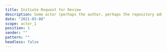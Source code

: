 ```yaml
---
title: Initiate Request for Review
description: Some actor (perhaps the author, perhaps the repository administrator) initiates a request for a review of a resource in the repository)
date: "2021-03-08"
scope: actor_1
position: 1
sender: ""
pattern: ""
headless: false
---
```


